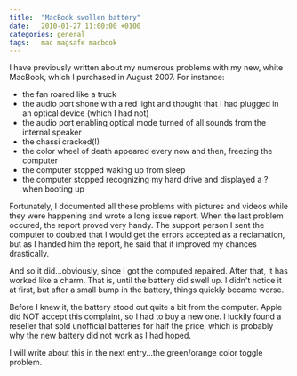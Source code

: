 ```yaml
---
title:	"MacBook swollen battery"
date:	2010-01-27 11:00:00 +0100
categories: general
tags: 	mac magsafe macbook
---
```



I have previously written about my numerous problems with my new, white MacBook,
which I purchased in August 2007. For instance:

- the fan roared like a truck
- the audio port shone with a red light and thought that I had plugged in an optical device (which I had not)
- the audio port enabling optical mode turned of all sounds from the internal speaker
- the chassi cracked(!)
- the color wheel of death appeared every now and then, freezing the computer
- the computer stopped waking up from sleep
- the computer stopped recognizing my hard drive and displayed a ? when booting up

Fortunately, I documented all these problems with pictures and videos while they
were happening and wrote a long issue report. When the last problem occured, the
report proved very handy. The support person I sent the computer to doubted that
I would get the errors accepted as a reclamation, but as I handed him the report,
he said that it improved my chances drastically.

And so it did...obviously, since I got the computed repaired. After that, it has
worked like a charm. That is, until the battery did swell up. I didn't notice it
at first, but after a small bump in the battery, things quickly became worse.

Before I knew it, the battery stood out quite a bit from the computer. Apple did
NOT accept this complaint, so I had to buy a new one. I luckily found a reseller
that sold unofficial batteries for half the price, which is probably why the new
battery did not work as I had hoped.

I will write about this in the next entry...the green/orange color toggle problem.